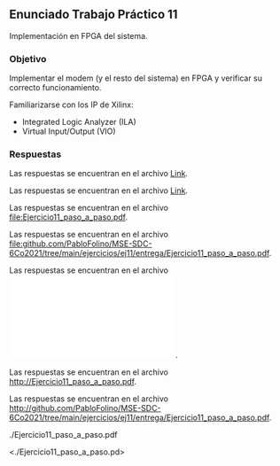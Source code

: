 ## Enunciado Trabajo Práctico 11

Implementación en FPGA del sistema.


### Objetivo

Implementar el modem (y el resto del sistema) en FPGA y verificar su
correcto funcionamiento.

Familiarizarse con los IP de Xilinx:
- Integrated Logic Analyzer (ILA)
- Virtual Input/Output (VIO)


### Respuestas

Las respuestas se encuentran en el archivo  [Link](file:///Ejercicio11_paso_a_paso.pdf).

Las respuestas se encuentran en el archivo  [Link](file:Ejercicio11_paso_a_paso.pdf).

Las respuestas se encuentran en el archivo  <file:Ejercicio11_paso_a_paso.pdf>.

Las respuestas se encuentran en el archivo  <file:github.com/PabloFolino/MSE-SDC-6Co2021/tree/main/ejercicios/ej11/entrega/Ejercicio11_paso_a_paso.pdf>.

Las respuestas se encuentran en el archivo  ![Link](file:Ejercicio11_paso_a_paso.pdf).

Las respuestas se encuentran en el archivo  <http://Ejercicio11_paso_a_paso.pdf>.

Las respuestas se encuentran en el archivo  <http://github.com/PabloFolino/MSE-SDC-6Co2021/tree/main/ejercicios/ej11/entrega/Ejercicio11_paso_a_paso.pdf>.

./Ejercicio11_paso_a_paso.pdf

<./Ejercicio11_paso_a_paso.pd>
